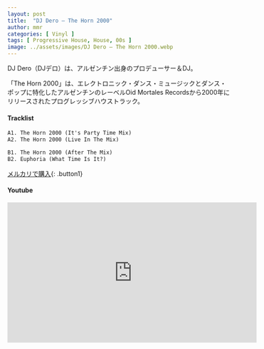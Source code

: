 ```yaml
---
layout: post
title:  "DJ Dero – The Horn 2000"
author: mmr
categories: [ Vinyl ]
tags: [ Progressive House, House, 00s ]
image: ../assets/images/DJ Dero – The Horn 2000.webp
---
```


DJ Dero（DJデロ）は、アルゼンチン出身のプロデューサー＆DJ。

「The Horn 2000」は、エレクトロニック・ダンス・ミュージックとダンス・ポップに特化したアルゼンチンのレーベルOid Mortales Recordsから2000年にリリースされたプログレッシブハウストラック。

#### Tracklist
```md
A1. The Horn 2000 (It's Party Time Mix)
A2. The Horn 2000 (Live In The Mix)

B1. The Horn 2000 (After The Mix)
B2. Euphoria (What Time Is It?)
```

[メルカリで購入](https://jp.mercari.com/item/m47009934886?afid=6142608987){: .button1}

#### Youtube
<iframe width="560" height="315" src="https://www.youtube.com/embed/Buu8GHSCMhs?si=gVV8UXrV2pFLutL8" title="YouTube video player" frameborder="0" allow="accelerometer; autoplay; clipboard-write; encrypted-media; gyroscope; picture-in-picture; web-share" referrerpolicy="strict-origin-when-cross-origin" allowfullscreen></iframe>